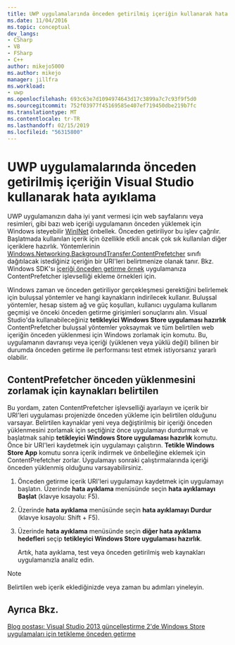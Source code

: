 ```yaml
---
title: UWP uygulamalarında önceden getirilmiş içeriğin kullanarak hata ayıklama | Microsoft Docs
ms.date: 11/04/2016
ms.topic: conceptual
dev_langs:
- CSharp
- VB
- FSharp
- C++
author: mikejo5000
ms.author: mikejo
manager: jillfra
ms.workload:
- uwp
ms.openlocfilehash: 693c63e7d1094974643d17c3899a7c7c93f9f5d0
ms.sourcegitcommit: 752f03977f45169585e407ef719450dbe219b7fc
ms.translationtype: MT
ms.contentlocale: tr-TR
ms.lasthandoff: 02/15/2019
ms.locfileid: "56315800"
---
```

# <a name="debug-uwp-apps-using-prefetched-content-in-visual-studio"></a>UWP uygulamalarında önceden getirilmiş içeriğin Visual Studio kullanarak hata ayıklama
  
 UWP uygulamanızın daha iyi yanıt vermesi için web sayfalarını veya resimleri, gibi bazı web içeriği uygulamanın önceden yüklemek için Windows isteyebilir [WinINet](/windows/desktop/WinInet/about-wininet) önbellek. Önceden getiriliyor bu işlev çağrılır. Başlatmada kullanılan içerik için özellikle etkili ancak çok sık kullanılan diğer içeriklere hazırlık. Yöntemlerinin [Windows.Networking.BackgroundTransfer.ContentPrefetcher](/uwp/api/Windows.Networking.BackgroundTransfer.ContentPrefetcher) sınıfı dağıtılacak istediğiniz içeriğin bir URI'leri belirtmenize olanak tanır. Bkz. Windows SDK'sı [içeriği önceden getirme örnek](https://code.msdn.microsoft.com/windowsapps/ContentPrefetcher-Sample-432c8309) uygulamanıza ContentPrefetcher işlevselliği ekleme örnekleri için.  
  
 Windows zaman ve önceden getiriliyor gerçekleşmesi gerektiğini belirlemek için buluşsal yöntemler ve hangi kaynakların indirilecek kullanır. Buluşsal yöntemler, hesap sistem ağ ve güç koşulları, kullanıcı uygulama kullanım geçmişi ve önceki önceden getirme girişimleri sonuçlarını alın. Visual Studio'da kullanabileceğiniz **tetikleyici Windows Store uygulaması hazırlık** ContentPrefetcher buluşsal yöntemler yoksaymak ve tüm belirtilen web içeriğin önceden yüklenmesi için Windows zorlamak için komutu. Bu, uygulamanın davranışı veya içeriği (yüklenen veya yüklü değil) bilinen bir durumda önceden getirme ile performansı test etmek istiyorsanız yararlı olabilir.  
  
## <a name="to-force-preloading-of-contentprefetcher-specified-resources"></a>ContentPrefetcher önceden yüklenmesini zorlamak için kaynakları belirtilen  
 Bu yordam, zaten ContentPrefetcher işlevselliği ayarlayın ve içerik bir URI'leri uygulaması projenizde önceden yükleme için belirtilen olduğunu varsayar. Belirtilen kaynaklar yeni veya değiştirilmiş bir içeriği önceden yüklenmesini zorlamak için seçtiğiniz önce uygulamayı durdurmak ve başlatmak sahip **tetikleyici Windows Store uygulaması hazırlık** komutu. Önce bir URI'leri kaydetmek için uygulamayı çalıştırın. **Tetikle Windows Store App** komutu sonra içerik indirmek ve önbelleğine eklemek için ContentPrefetcher zorlar. Uygulamayı sonraki çalıştırmalarında içeriği önceden yüklenmiş olduğunu varsayabilirsiniz.  
  
1. Önceden getirme içerik URI'leri uygulamayı kaydetmek için uygulamayı başlatın. Üzerinde **hata ayıklama** menüsünde seçin **hata ayıklamayı Başlat** (klavye kısayolu: F5).  
  
2. Üzerinde **hata ayıklama** menüsünde seçin **hata ayıklamayı Durdur** (klavye kısayolu: Shift + F5).  
  
3. Üzerinde **hata ayıklama** menüsünde seçin **diğer hata ayıklama hedefleri** seçip **tetikleyici Windows Store uygulaması hazırlık**.  
  
   Artık, hata ayıklama, test veya önceden getirilmiş web kaynakları uygulamanızla analiz edin.  
  
> [!NOTE]
>  Belirtilen web içerik eklediğinizde veya zaman bu adımları yineleyin.  
  
## <a name="see-also"></a>Ayrıca Bkz.  
 [Blog postası: Visual Studio 2013 güncelleştirme 2'de Windows Store uygulamaları için tetikleme önceden getirme](https://devblogs.microsoft.com/devops/triggering-prefetch-for-windows-store-apps-in-visual-studio-2013-update-2/)